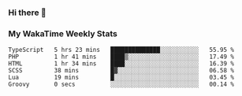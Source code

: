 ### Hi there 👋

<!--
**royschrauwen/royschrauwen** is a ✨ _special_ ✨ repository because its `README.md` (this file) appears on your GitHub profile.

Here are some ideas to get you started:

- 🔭 I’m currently working on ...
- 🌱 I’m currently learning ...
- 👯 I’m looking to collaborate on ...
- 🤔 I’m looking for help with ...
- 💬 Ask me about ...
- 📫 How to reach me: ...
- 😄 Pronouns: ...
- ⚡ Fun fact: ...
-->


### My WakaTime Weekly Stats
<!--START_SECTION:waka-->

```text
TypeScript   5 hrs 23 mins   ██████████████░░░░░░░░░░░   55.95 %
PHP          1 hr 41 mins    ████▒░░░░░░░░░░░░░░░░░░░░   17.49 %
HTML         1 hr 34 mins    ████░░░░░░░░░░░░░░░░░░░░░   16.39 %
SCSS         38 mins         █▓░░░░░░░░░░░░░░░░░░░░░░░   06.58 %
Lua          19 mins         █░░░░░░░░░░░░░░░░░░░░░░░░   03.45 %
Groovy       0 secs          ░░░░░░░░░░░░░░░░░░░░░░░░░   00.14 %
```

<!--END_SECTION:waka-->
